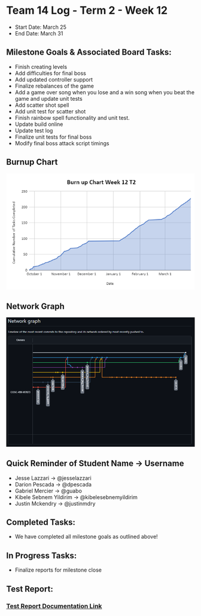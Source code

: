 # Team 14 Log - Term 2 - Week 12

- Start Date: March 25
- End Date: March 31

## Milestone Goals & Associated Board Tasks:

- Finish creating levels
- Add difficulties for final boss
- Add updated controller support
- Finalize rebalances of the game
- Add a game over song when you lose and a win song when you beat the game and update unit tests
- Add scatter shot spell
- Add unit test for scatter shot
- Finish rainbow spell functionality and unit test.
- Update build online
- Update test log
- Finalize unit tests for final boss
- Modify final boss attack script timings

## Burnup Chart

![](screenshots/t2week12_burnup.PNG)

## Network Graph

![](screenshots/networkgraph_t2_week12.png)

## Quick Reminder of Student Name → Username
- Jesse Lazzari → @jesselazzari
- Darion Pescada → @dpescada
- Gabriel Mercier → @guabo
- Kibele Sebnem Yildirim → @kibelesebnemyildirim
- Justin Mckendry → @justinmdry

## Completed Tasks:

- We have completed all milestone goals as outlined above!

## In Progress Tasks:

- Finalize reports for milestone close

## Test Report:

### [Test Report Documentation Link](../../tests/Test_log.md)
